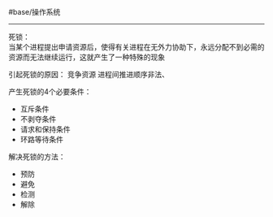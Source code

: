 #base/操作系统 




---
死锁：   
	当某个进程提出申请资源后，使得有关进程在无外力协助下，永远分配不到必需的资源而无法继续运行，这就产生了一种特殊的现象

引起死锁的原因：
	竞争资源
	进程间推进顺序非法、


产生死锁的4个必要条件：
- 互斥条件
- 不剥夺条件
- 请求和保持条件
- 环路等待条件


解决死锁的方法：
- 预防
- 避免
- 检测
- 解除

